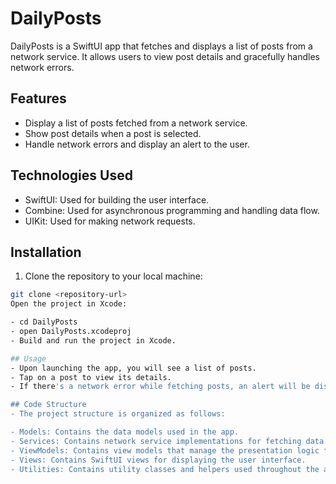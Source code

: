 # DailyPosts

DailyPosts is a SwiftUI app that fetches and displays a list of posts from a network service. It allows users to view post details and gracefully handles network errors.

## Features

- Display a list of posts fetched from a network service.
- Show post details when a post is selected.
- Handle network errors and display an alert to the user.

## Technologies Used

- SwiftUI: Used for building the user interface.
- Combine: Used for asynchronous programming and handling data flow.
- UIKit: Used for making network requests.

## Installation

1. Clone the repository to your local machine:

```bash
git clone <repository-url>
Open the project in Xcode:

- cd DailyPosts
- open DailyPosts.xcodeproj
- Build and run the project in Xcode.

## Usage
- Upon launching the app, you will see a list of posts.
- Tap on a post to view its details.
- If there's a network error while fetching posts, an alert will be displayed with the localised error message.

## Code Structure
- The project structure is organized as follows:

- Models: Contains the data models used in the app.
- Services: Contains network service implementations for fetching data.
- ViewModels: Contains view models that manage the presentation logic for views.
- Views: Contains SwiftUI views for displaying the user interface.
- Utilities: Contains utility classes and helpers used throughout the app.
